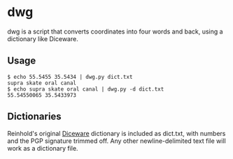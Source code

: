 # dwg

dwg is a script that converts coordinates into four words and back, using a dictionary like Diceware.

## Usage

```
$ echo 55.5455 35.5434 | dwg.py dict.txt
supra skate oral canal
$ echo supra skate oral canal | dwg.py -d dict.txt
55.54550065 35.5433973
```

## Dictionaries

Reinhold's original [Diceware](https://theworld.com/~reinhold/diceware.wordlist.asc) dictionary is included as dict.txt, with numbers
and the PGP signature trimmed off. Any other newline-delimited text file will work as a dictionary file.
